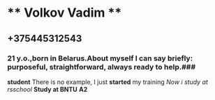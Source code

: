 # ** Volkov Vadim **
## +375445312543
### 21 y.o.,born in Belarus.About myself I can say briefly: purposeful, straightforward, always ready to help.###
**student** 
There is no example, I just **started**  my training
*Now i study at rsschool*
**__Study at BNTU__**
 __A2__